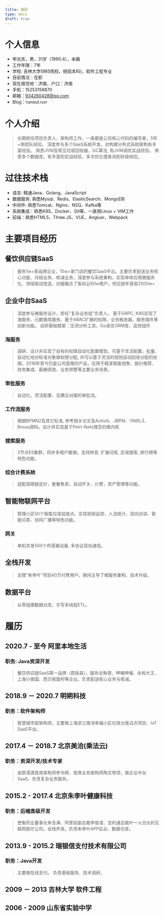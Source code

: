 ```yaml
---
title: 简历
type: docs
draft: true
---
```


# 个人信息
* 申文庆，男，31岁（1990.4），未婚
* 工作年限：7年
* 学校: 吉林大学(985院校，统招本科)，软件工程专业
* 目前情况：在职
* 现在居住地：济南，户口：济南
* 手机：15253159870
* 邮箱：934260428@qq.com
* Blog：runout.run

# 个人介绍
> 长期担任项目负责人、架构师工作，一直都是公司核心代码的编写者，5年+带团队经验。
> 深度参与多个SaaS系统开发。对构建分布式系统架构有丰富经验。
> 熟悉JVM及常见垃圾回收器，GC算法, 有JVM调优实战经验。
> 熟悉多个数据库，有丰富的实战经验，多次优化慢查询到秒级响应。
# 过往技术栈
* 语言: 精通Java、Golang、JavaScript
* 数据服务: 熟悉Mysql、Redis、ElasticSearch、MongoDB
* 中间件: 熟悉Tomcat、Nginx、NSQ、Kafka等
* 系统集成：熟悉K8S、Docker、Git等，一直用Linux + VIM工作
* 前端：熟悉HTML5、Three.JS、VUE、Angluar、Webpack

# 主要项目经历
## 餐饮供应链SaaS
> 服务1w+家品牌企业，15w+家门店的餐饮SaaS平台。主要负责配送业务核心功能、月结业务、核减业务，深度参与系统重构，实现单体应用微服务化、领域驱动改造，对接融合了客如云60w商户。供应链年营收2500w+
## 企业中台SaaS
> 深度参与微服务设计，担任"复杂业务组"负责人。
> 基于GRPC, K8S实现了海服务、元数据库服务、基于ABAC扩展的权限、业务触发器、服务插件等创新功能。
> 自研基础框架：压测分析工具，Go语言ORM库、监控组件
### 海服务
> 调研、设计并实现了自有的权限自动化配置模型。可基于灵活配置，批量、自动化地对标准对象做权限分配, 并可以基于灵活的规则自动回收分配的权限。2018年至今仍是公司首推的产品，应用于精准智能销售、报价推荐、财务集成、薪酬绩效、业务预警等主要业务场景。 
### 审批服务
> 自动化、灵活配置、无耦合对接的审批流。
### 工作流服务
> 根据BPMN2及其它标准, 参考相关论文及Activiti、JBPM、YAWL3、Bossa源码。设计并实现基于Petri-Nets理念的微内核
### 搜索服务
> 3节点ES集群，同步多租户数据。支持拼音, 扩展词库, 区域搜索, 排行榜等特色功能。
### 综合计费系统
> 适配调用链定价，套餐售卖，自动开关、计费，资产管理等功能。
## 智能物联网平台
> 管理小区50个智能垃圾投放点。实现视频监控、人流统计、双向对讲、智能问答、协同广播等特色功能。
### 网关
> 单机并发500个传感器设备, 多协议双向通信。
## 全栈开发
> 支撑"朱李叶"项目40万付费用户。期间主导了微服务重构、技术升级。
## 数据平台
> 从零组建数据仓库，手写多线程ETL。

# 履历
## 2020.7 - 至今 阿里本地生活
### 职务: Java资深开发
> 餐饮供应链SaaS第一品牌（原辰森）。服务全聚德、呷哺呷哺、永和大王、上海小南国、西贝莜面村等企业。负责配送核心业务与核减。

## 2018.9 － 2020.7 明朔科技
### 职务：软件架构师
> 智慧城市部架构师。主要做上海浙江南浔幸福小区垃圾分类试点项目、IoT SaaS平台。

## 2017.4 － 2018.7 北京美洽(乘法云)
### 职务：资深开发/技术专家
> 由原滴滴首席架构师李令辉、首席业务架构师陶文带领，做企业中台SaaS。负责复杂业务服务。
    
## 2015.2 - 2017.4 北京朱李叶健康科技
### 职务：后端高级开发
> 誉衡药业董事长朱吉满、阿里前副总裁李俊凌、宝利通总裁叶一火合伙的互联网医疗公司。全栈开发。负责朱李叶APP后台、数据仓库。

## 2013.9 - 2015.2 瑞银信支付技术有限公司
### 职务：Java开发
> 主要做在线支付。 负责基础服务、技术调研。

## 2009 － 2013 吉林大学 软件工程

## 2006 - 2009 山东省实验中学
